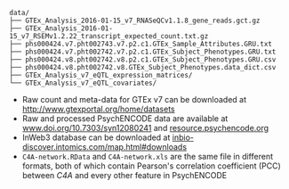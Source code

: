     data/
    ├── GTEx_Analysis_2016-01-15_v7_RNASeQCv1.1.8_gene_reads.gct.gz                   
    ├── GTEx_Analysis_2016-01-15_v7_RSEMv1.2.22_transcript_expected_count.txt.gz
    ├── phs000424.v7.pht002743.v7.p2.c1.GTEx_Sample_Attributes.GRU.txt
    ├── phs000424.v7.pht002742.v7.p2.c1.GTEx_Subject_Phenotypes.GRU.txt 
    ├── phs000424.v8.pht002742.v8.p2.c1.GTEx_Subject_Phenotypes.GRU.csv
    ├── phs000424.v8.pht002742.v8.GTEx_Subject_Phenotypes.data_dict.csv
    ├── GTEx_Analysis_v7_eQTL_expression_matrices/
    └── GTEx_Analysis_v7_eQTL_covariates/

+ Raw count and meta-data for GTEx v7 can be downloaded at http://www.gtexportal.org/home/datasets
+ Raw and processed PsychENCODE data are available at www.doi.org/10.7303/syn12080241 and [resource.psychencode.org](resource.psychencode.org)
+ InWeb3 database can be downloaded at [inbio-discover.intomics.com/map.html#downloads](https://inbio-discover.intomics.com/map.html#downloads)
+ `C4A-network.RData` and `C4A-network.xls` are the same file in different formats, both of which contain Pearson's correlation coefficient (PCC) between *C4A* and every other feature in PsychENCODE
